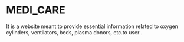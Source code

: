 # MEDI_CARE
It is a website meant to provide essential information related to oxygen cylinders, ventilators, beds, plasma donors, etc.to user .
